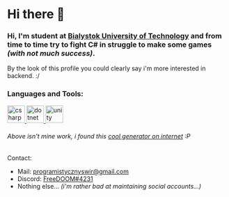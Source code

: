 # Hi there 👋

### Hi, I'm student at [Bialystok University of Technology](https://pb.edu.pl/en/) and from time to time try to fight C# in struggle to make some games _(with not much success)_.

By the look of this profile you could clearly say i'm more interested in backend. :/

<h3 align="left">Languages and Tools:</h3>
<p align="left"> <a href="https://www.w3schools.com/cs/" target="_blank"> <img src="https://devicons.github.io/devicon/devicon.git/icons/csharp/csharp-original.svg" alt="csharp" width="40" height="40"/> </a> <a href="https://dotnet.microsoft.com/" target="_blank"> <img src="https://devicons.github.io/devicon/devicon.git/icons/dot-net/dot-net-original-wordmark.svg" alt="dotnet" width="40" height="40"/> </a> <a href="https://unity.com/" target="_blank"> <img src="https://www.vectorlogo.zone/logos/unity3d/unity3d-icon.svg" alt="unity" width="40" height="40"/> </a> </p>

###### _Above isn't mine work, i found this [cool generator on internet](https://rahuldkjain.github.io/gh-profile-readme-generator/) :P_

Contact:
- Mail: programistycznyswir@gmail.com
- Discord: [FreeDOOM#4231](https://discordapp.com/channels/@FreeDOOM/4231/)
- Nothing else... _(i'm rather bad at maintaining social accounts...)_
<!--
**ProgramistycznySwir/ProgramistycznySwir** is a ✨ _special_ ✨ repository because its `README.md` (this file) appears on your GitHub profile.

Here are some ideas to get you started:

- 🔭 I’m currently working on ...
- 🌱 I’m currently learning ...
- 👯 I’m looking to collaborate on ...
- 🤔 I’m looking for help with ...
- 💬 Ask me about ...
- 📫 How to reach me: ...
- 😄 Pronouns: ...
- ⚡ Fun fact: ...
-->
